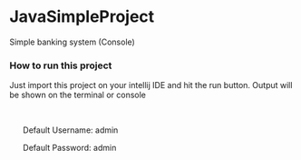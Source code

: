 # JavaSimpleProject
Simple banking system (Console)
<h3>How to run this project</h3>
<p>Just import this project on your intellij IDE and hit the run button. Output will be shown on the terminal or console</p>
</br>
<ul>Default Username: admin</ul>
<ul>Default Password: admin</ul>
